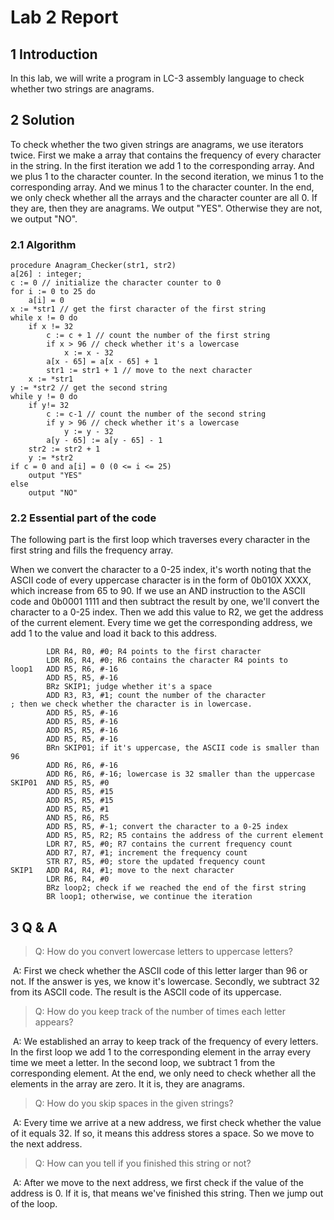 # Lab 2 Report

## 1 Introduction

In this lab, we will write a program in LC-3 assembly language to check whether two strings are anagrams.

## 2 Solution

To check whether the two given strings are anagrams, we use iterators twice. First we make a array that contains the frequency of every character in the string. In the first iteration we add 1 to the corresponding array. And we plus 1 to the character counter. In the second iteration, we minus 1 to the corresponding array. And we minus 1 to the character counter. In the end, we only check whether all the arrays and the character counter are all 0. If they are, then they are anagrams. We output "YES". Otherwise they are not, we output "NO".

### 2.1 Algorithm

```pseudocode
procedure Anagram_Checker(str1, str2)
a[26] : integer;
c := 0 // initialize the character counter to 0
for i := 0 to 25 do
	a[i] = 0
x := *str1 // get the first character of the first string
while x != 0 do
	if x != 32
		c := c + 1 // count the number of the first string
		if x > 96 // check whether it's a lowercase
			x := x - 32
		a[x - 65] = a[x - 65] + 1
        str1 := str1 + 1 // move to the next character
	x := *str1
y := *str2 // get the second string
while y != 0 do
	if y!= 32
		c := c-1 // count the number of the second string
		if y > 96 // check whether it's a lowercase
			y := y - 32
		a[y - 65] := a[y - 65] - 1
	str2 := str2 + 1
	y := *str2
if c = 0 and a[i] = 0 (0 <= i <= 25)
	output "YES"
else
	output "NO"
```

### 2.2 Essential part of the code

The following part is the first loop which traverses every character in the first string and fills the frequency array. 

When we convert the character to a 0-25 index, it's worth noting that the ASCII code of every uppercase character is in the form of 0b010X XXXX, which increase from 65 to 90. If we use an AND instruction to the ASCII code and 0b0001 1111 and then subtract the result by one, we'll convert the character to a 0-25 index. Then we add this value to R2, we get the address of the current element. Every time we get the corresponding address, we add 1 to the value and load it back to this address.

```assembly
        LDR R4, R0, #0; R4 points to the first character
        LDR R6, R4, #0; R6 contains the character R4 points to
loop1   ADD R5, R6, #-16
        ADD R5, R5, #-16
        BRz SKIP1; judge whether it's a space 
        ADD R3, R3, #1; count the number of the character
; then we check whether the character is in lowercase.
        ADD R5, R5, #-16
        ADD R5, R5, #-16
        ADD R5, R5, #-16
        ADD R5, R5, #-16
        BRn SKIP01; if it's uppercase, the ASCII code is smaller than 96
        ADD R6, R6, #-16
        ADD R6, R6, #-16; lowercase is 32 smaller than the uppercase
SKIP01  AND R5, R5, #0
        ADD R5, R5, #15
        ADD R5, R5, #15
        ADD R5, R5, #1
        AND R5, R6, R5 
        ADD R5, R5, #-1; convert the character to a 0-25 index
        ADD R5, R5, R2; R5 contains the address of the current element
        LDR R7, R5, #0; R7 contains the current frequency count
        ADD R7, R7, #1; increment the frequency count
        STR R7, R5, #0; store the updated frequency count
SKIP1   ADD R4, R4, #1; move to the next character
        LDR R6, R4, #0
        BRz loop2; check if we reached the end of the first string
        BR loop1; otherwise, we continue the iteration
```

## 3 Q & A

> Q: How do you convert lowercase letters to uppercase letters?

​	 A: First we check whether the ASCII code of this letter larger than 96 or not. If the answer is yes, we know it's lowercase. Secondly, we subtract 32 from its ASCII code. The result is the ASCII code of its uppercase.

> Q: How do you keep track of the number of times each letter appears?

​	 A: We established an array to keep track of the frequency of every letters. In the first loop we add 1 to the corresponding element in the array every time we meet a letter. In the second loop, we subtract 1 from the corresponding element. At the end, we only need to check whether all the elements in the array are zero. It it is, they are anagrams.

> Q: How do you skip spaces in the given strings?

​	 A: Every time we arrive at a new address, we first check whether the value of it equals 32. If so, it means this address stores a space. So we move to the next address.

> Q: How can you tell if you finished this string or not?

​	 A: After we move to the next address, we first check if the value of the address is 0. If it is, that means we've finished this string. Then we jump out of the loop. 
